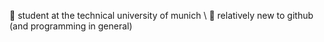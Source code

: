 📍 student at the technical university of munich \\
🌟 relatively new to github (and programming in general)
